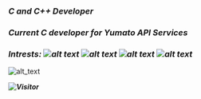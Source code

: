 ### ***C and C++ Developer***
### *Current C developer for Yumato API Services*


### ***Intrests: ![alt text](https://img.shields.io/badge/-Linux-d3d3d3?style=flat-square&logo=Linux&logoColor=white) ![alt text](https://img.shields.io/badge/-Discord-7289DA?style=flat-square&logo=Discord&logoColor=white) ![alt text](https://img.shields.io/badge/-++-214cce?style=flat-square&logo=c&logoColor=white) ![alt text](https://img.shields.io/badge/--214cce?style=flat-square&logo=c&logoColor=white)***

![alt_text](https://github-readme-stats.vercel.app/api/top-langs/?username=p6lg&langs_count=3)


***![Visitor](https://visitor-badge.laobi.icu/badge?page_id=p6lg.p6lg)***

